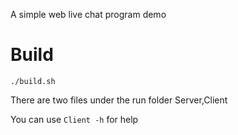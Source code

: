 A simple web live chat program demo

# Build

`./build.sh`

There are two files under the run folder
Server,Client

You can use `Client -h` for help
